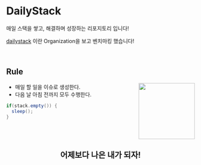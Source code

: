 # DailyStack 

 매일 스택을 쌓고, 해결하며 성장하는 리포지토리 입니다!
 
 [dailystack](https://github.com/dailystack/dailystack "dailystack") 이란 Organization을 보고 벤치마킹 했습니다!


<br>

## Rule

<img src="https://avatars.githubusercontent.com/u/58139899?v=4" width="150px" align="right">

- 매일 할 일을 이슈로 생성한다.
- 다음 날 아침 전까지 모두 수행한다.

```java
if(stack.empty()) {
  sleep();
}
```

<br>
<br>


<div align="center" >
<h2> 어제보다 나은 내가 되자! </h2>
</div>


